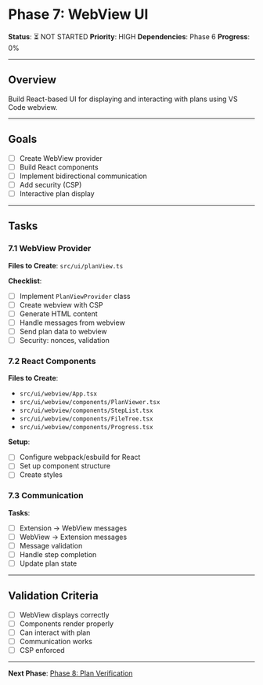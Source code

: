 # Phase 7: WebView UI

**Status**: ⏳ NOT STARTED
**Priority**: HIGH
**Dependencies**: Phase 6
**Progress**: 0%

---

## Overview

Build React-based UI for displaying and interacting with plans using VS Code webview.

---

## Goals

- [ ] Create WebView provider
- [ ] Build React components
- [ ] Implement bidirectional communication
- [ ] Add security (CSP)
- [ ] Interactive plan display

---

## Tasks

### 7.1 WebView Provider
**Files to Create**: `src/ui/planView.ts`

**Checklist**:
- [ ] Implement `PlanViewProvider` class
- [ ] Create webview with CSP
- [ ] Generate HTML content
- [ ] Handle messages from webview
- [ ] Send plan data to webview
- [ ] Security: nonces, validation

### 7.2 React Components
**Files to Create**:
- `src/ui/webview/App.tsx`
- `src/ui/webview/components/PlanViewer.tsx`
- `src/ui/webview/components/StepList.tsx`
- `src/ui/webview/components/FileTree.tsx`
- `src/ui/webview/components/Progress.tsx`

**Setup**:
- [ ] Configure webpack/esbuild for React
- [ ] Set up component structure
- [ ] Create styles

### 7.3 Communication
**Tasks**:
- [ ] Extension → WebView messages
- [ ] WebView → Extension messages
- [ ] Message validation
- [ ] Handle step completion
- [ ] Update plan state

---

## Validation Criteria

- [ ] WebView displays correctly
- [ ] Components render properly
- [ ] Can interact with plan
- [ ] Communication works
- [ ] CSP enforced

---

**Next Phase**: [Phase 8: Plan Verification](./phase-08-verification.md)
